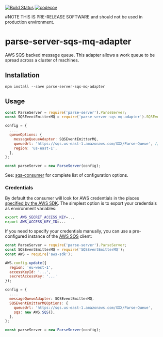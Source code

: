 [![Build Status](https://travis-ci.org/parse-server-modules/parse-server-sqs-mq-adapter.svg?branch=master)](https://travis-ci.org/parse-server-modules/parse-server-sqs-mq-adapter)
[![codecov](https://codecov.io/gh/parse-server-modules/parse-server-sqs-mq-adapter/branch/master/graph/badge.svg)](https://codecov.io/gh/parse-server-modules/parse-server-sqs-mq-adapter)


#NOTE THIS IS PRE-RELEASE SOFTWARE and should not be used in production environment.
# parse-server-sqs-mq-adapter
AWS SQS backed message queue.  This adapter allows a work queue to be spread across a cluster of machines.

## Installation

`npm install --save parse-server-sqs-mq-adapter`

## Usage

```js
const ParseServer = require('parse-server').ParseServer;
const SQSEventEmitterMQ = require('parse-server-sqs-mq-adapter').SQSEventEmitterMQ;

config = {
  ....
  queueOptions: {
    messageQueueAdapter: SQSEventEmitterMQ,
    queueUrl: 'https://sqs.us-east-1.amazonaws.com/XXX/Parse-Queue', // required
    region: 'us-east-1',
  },
};

const parseServer = new ParseServer(config);
```

See: [sqs-consumer](https://www.npmjs.com/package/sqs-consumer#options) for complete list of configuration options.
### Credentials

By default the consumer will look for AWS credentials in the places [specified by the AWS SDK](http://docs.aws.amazon.com/AWSJavaScriptSDK/guide/node-configuring.html#Setting_AWS_Credentials). The simplest option is to export your credentials as environment variables:

```bash
export AWS_SECRET_ACCESS_KEY=...
export AWS_ACCESS_KEY_ID=...
```

If you need to specify your credentials manually, you can use a pre-configured instance of the [AWS SQS](http://docs.aws.amazon.com/AWSJavaScriptSDK/latest/AWS/SQS.html) client:


```js
const ParseServer = require('parse-server').ParseServer;
const SQSEventEmitterMQ = require('SQSEventEmitterMQ');
const AWS = require('aws-sdk');

AWS.config.update({
  region: 'eu-west-1',
  accessKeyId: '...',
  secretAccessKey: '...'
});

config = {
  ....
  messageQueueAdapter: SQSEventEmitterMQ,
  SQSEventEmitterMQOptions: {
    queueUrl: 'https://sqs.us-east-1.amazonaws.com/XXX/Parse-Queue',
    sqs: new AWS.SQS(),
  },
};

const parseServer = new ParseServer(config);

```
